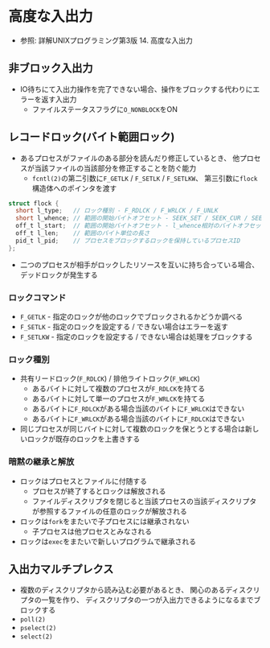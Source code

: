 # 高度な入出力
- 参照: 詳解UNIXプログラミング第3版 14. 高度な入出力

## 非ブロック入出力
- IO待ちにて入出力操作を完了できない場合、操作をブロックする代わりにエラーを返す入出力
  - ファイルステータスフラグに`O_NONBLOCK`をON

## レコードロック(バイト範囲ロック)
- あるプロセスがファイルのある部分を読んだり修正しているとき、
  他プロセスが当該ファイルの当該部分を修正することを防ぐ能力
  - `fcntl(2)`の第二引数に`F_GETLK` / `F_SETLK` / `F_SETLKW`、
    第三引数に`flock`構造体へのポインタを渡す
```c
struct flock {
  short l_type;   // ロック種別 - F_RDLCK / F_WRLCK / F_UNLK
  short l_whence; // 範囲の開始バイトオフセット - SEEK_SET / SEEK_CUR / SEEK_END
  off_t l_start;  // 範囲の開始バイトオフセット - l_whence相対のバイトオフセット
  off_t l_len;    // 範囲のバイト単位の長さ
  pid_t l_pid;    // プロセスをブロックするロックを保持しているプロセスID
};
```
- 二つのプロセスが相手がロックしたリソースを互いに持ち合っている場合、デッドロックが発生する

### ロックコマンド
- `F_GETLK` - 指定のロックが他のロックでブロックされるかどうか調べる
- `F_SETLK` - 指定のロックを設定する / できない場合はエラーを返す
- `F_SETLKW` - 指定のロックを設定する / できない場合は処理をブロックする

### ロック種別
- 共有リードロック(`F_RDLCK`) / 排他ライトロック(`F_WRLCK`)
  - あるバイトに対して複数のプロセスが`F_RDLCK`を持てる
  - あるバイトに対して単一のプロセスが`F_WRLCK`を持てる
  - あるバイトに`F_RDLCK`がある場合当該のバイトに`F_WRLCK`はできない
  - あるバイトに`F_WRLCK`がある場合当該のバイトに`F_RDLCK`はできない
- 同じプロセスが同じバイトに対して複数のロックを保とうとする場合は新しいロックが既存のロックを上書きする

### 暗黙の継承と解放
- ロックはプロセスとファイルに付随する
  - プロセスが終了するとロックは解放される
  - ファイルディスクリプタを閉じると当該プロセスの当該ディスクリプタが参照するファイルの任意のロックが解放される
- ロックは`fork`をまたいで子プロセスには継承されない
  - 子プロセスは他プロセスとみなされる
- ロックは`exec`をまたいで新しいプログラムで継承される

## 入出力マルチプレクス
- 複数のディスクリプタから読み込む必要があるとき、
  関心のあるディスクリプタの一覧を作り、
  ディスクリプタの一つが入出力できるようになるまでブロックする
- `poll(2)`
- `pselect(2)`
- `select(2)`
